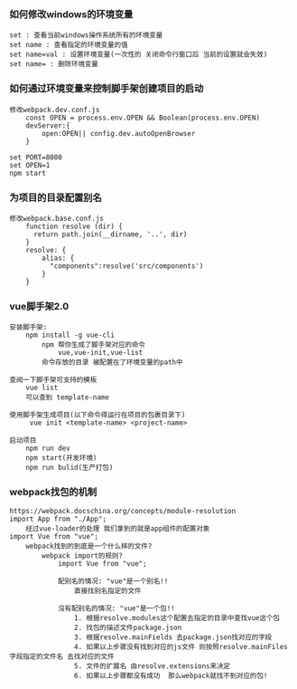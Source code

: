 ### 如何修改windows的环境变量
    set : 查看当前windows操作系统所有的环境变量
    set name : 查看指定的环境变量的值
    set name=val : 设置环境变量(一次性的 关闭命令行窗口后 当前的设置就会失效)
    set name= : 删除环境变量

### 如何通过环境变量来控制脚手架创建项目的启动
    修改webpack.dev.conf.js
        const OPEN = process.env.OPEN && Boolean(process.env.OPEN)
        devServer:{
            open:OPEN|| config.dev.autoOpenBrowser
        }

    set PORT=8000
    set OPEN=1
    npm start

### 为项目的目录配置别名
    修改webpack.base.conf.js
        function resolve (dir) {
          return path.join(__dirname, '..', dir)
        }
        resolve: {
            alias: {
              "components":resolve('src/components')
            }
        }


### vue脚手架2.0
    安装脚手架:
        npm install -g vue-cli
            npm 帮你生成了脚手架对应的命令
                vue,vue-init,vue-list
            命令存放的目录 被配置在了环境变量的path中

    查阅一下脚手架可支持的模板
        vue list
        可以查到 template-name

    使用脚手架生成项目(以下命令得运行在项目的包裹目录下)
         vue init <template-name> <project-name>

    启动项目
        npm run dev
        npm start(开发环境)
        npm run bulid(生产打包)

### webpack找包的机制
    https://webpack.docschina.org/concepts/module-resolution
    import App from "./App";
        经过vue-loader的处理 我们拿到的就是app组件的配置对象
    import Vue from "vue";
        webpack找到的到底是一个什么样的文件?
            webpack import的规则?
                import Vue from "vue";

                配别名的情况: "vue"是一个别名!!
                    直接找别名指定的文件

                沒有配别名的情况: "vue"是一个包!!
                    1. 根据resolve.modules这个配置去指定的目录中查找vue这个包
                    2. 找包的描述文件package.json
                    3. 根据resolve.mainFields 去package.json找对应的字段
                    4. 如果以上步骤没有找到对应的js文件 则按照resolve.mainFiles字段指定的文件名 去找对应的文件
                    5. 文件的扩展名 由resolve.extensions来决定
                    6. 如果以上步骤都没有成功  那么webpack就找不到对应的包!

